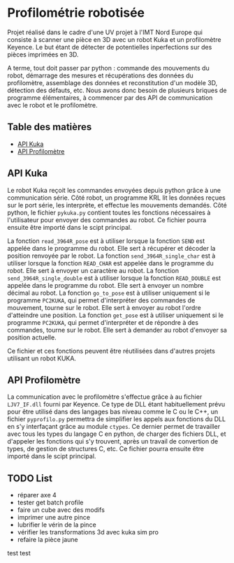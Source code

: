 Profilométrie robotisée
=======================

Projet réalisé dans le cadre d'une UV projet à l'IMT Nord Europe qui consiste à scanner une pièce en 3D avec un robot Kuka et un profilomètre Keyence. Le but étant de détecter de potentielles inperfections sur des pièces imprimées en 3D.

A terme, tout doit passer par python : commande des mouvements du robot, démarrage des mesures et récupérations des données du profilomètre, assemblage des données et reconstitution d'un modèle 3D, détection des défauts, etc. Nous avons donc besoin de plusieurs briques de programme élémentaires, à commencer par des API de communication avec le robot et le profilomètre.

Table des matières
------------------

- [API Kuka](#api-kuka)
- [API Profilomètre](#api-profilomètre)

API Kuka
--------

Le robot Kuka reçoit les commandes envoyées depuis python grâce à une communication série. Côté robot, un programme KRL lit les données reçues sur le port série, les interprète, et effectue les mouvements demandés. Côté python, le fichier `pykuka.py` contient toutes les fonctions nécessaires à l'utilisateur pour envoyer des commandes au robot. Ce fichier pourra ensuite être importé dans le scipt principal.

La fonction `read_3964R_pose` est à utiliser lorsque la fonction `SEND` est appelée dans le programme du robot. Elle sert à récupérer et décoder la position renvoyée par le robot.
La fonction `send_3964R_single_char` est à utiliser lorsque la fonction `READ_CHAR` est appelée dans le programme du robot. Elle sert à envoyer un caractère au robot.
La fonction `send_3964R_single_double` est à utiliser lorsque la fonction `READ_DOUBLE` est appelée dans le programme du robot. Elle sert à envoyer un nombre décimal au robot.
La fonction `go_to_pose` est à utiliser uniquement si le programme `PC2KUKA`, qui permet d'interpréter des commandes de mouvement, tourne sur le robot. Elle sert à envoyer au robot l'ordre d'atteindre une position.
La fonction `get_pose` est à utiliser uniquement si le programme `PC2KUKA`, qui permet d'interpréter et de répondre à des commandes, tourne sur le robot. Elle sert à demander au robot d'envoyer sa position actuelle.

Ce fichier et ces fonctions peuvent être réutilisées dans d'autres projets utilisant un robot KUKA.

API Profilomètre
----------------

La communication avec le profilomètre s'effectue grâce à au fichier `LJV7_IF.dll` fourni par Keyence. Ce type de DLL étant habituellement prévu pour être utilisé dans des langages bas niveau comme le C ou le C++, un fichier `pyprofilo.py` permettra de simplifier les appels aux fonctions du DLL en s'y interfaçant grâce au module `ctypes`. Ce dernier permet de travailler avec tous les types du langage C en python, de charger des fichiers DLL, et d'appeler les fonctions qui s'y trouvent, après un travail de convertion de types, de gestion de structures C, etc. Ce fichier pourra ensuite être importé dans le scipt principal.

TODO List
---------

- réparer axe 4
- tester get batch profile
- faire un cube avec des modifs
- imprimer une autre pince
- lubrifier le vérin de la pince
- vérifier les transformations 3d avec kuka sim pro
- refaire la pièce jaune

test
test